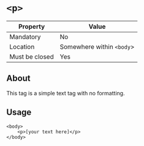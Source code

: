 # `<p>`

| Property | Value |
| -------- | ----- |
| Mandatory | No |
| Location | Somewhere within `<body`> |
| Must be closed | Yes |

## About
This tag is a simple text tag with no formatting.

## Usage
```
<body>
    <p>[your text here]</p>
</body>
```